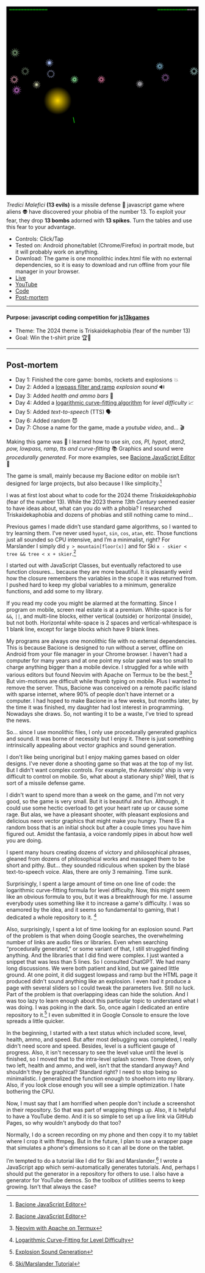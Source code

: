 [![Play](README.JPG)](https://bacionejs.github.io/tredicimalefici)

*Tredici Malefici* **(13 evils)** is a missile defense &#128640; javascript game where aliens &#128125; have discovered your phobia of the number 13. To exploit your fear, they drop **13 bombs** adorned with **13 spikes**. Turn the tables and use this fear to your advantage.

- Controls: Click/Tap
- Tested on: Android phone/tablet (Chrome/Firefox) in portrait mode, but it will probably work on anything.
- Download: The game is one monolithic index.html file with no external dependencies, so it is easy to download and run offline from your file manager in your browser.
- [Live](https://bacionejs.github.io/tredicimalefici)
- [YouTube](http://www.youtube.com/@bacionejs)
- [Code](https://github.com/bacionejs/tredicimalefici)
- [Post-mortem](https://github.com/bacionejs/tredicimalefici#competition-diary)

---

#### Purpose: javascript coding competition for [js13kgames](https://js13kgames.com)
- Theme: The 2024 theme is Triskaidekaphobia (fear of the number 13)
- Goal: Win the t-shirt prize 🏆🎉

---

## Post-mortem

- Day 1: Finished the core game: bombs, rockets and explosions 💥
- Day 2: Added a [lowpass filter and ramp](https://bacionejs.github.io/explosion) *explosion sound* 🔊
- Day 3: Added *health and ammo bars* 🚥
- Day 4: Added a [logarithmic curve-fitting algorithm](https://bacionejs.github.io/difficultyalgorithm) for *level difficulty* 📈
- Day 5: Added *text-to-speech* (TTS) 🗣️
- Day 6: Added random 😈
- Day 7: Chose a name for the game, made a *youtube video*, and... 🎬

Making this game was 🥳
I learned how to use *sin, cos, PI, hypot, atan2, pow, lowpass, ramp, tts and curve-fitting* 📚
Graphics and sound were *procedurally generated*. For more examples, see [Bacione JavaScript Editor](https://github.com/bacionejs/editor) 🫦

The game is small, mainly because my Bacione editor on mobile isn’t designed for large projects, but also because I like simplicity.[^1]

I was at first lost about what to code for the 2024 theme *Triskaidekaphobia* (fear of the number 13). While the 2023 theme *13th Century* seemed easier to have ideas about, what can you do with a phobia? I researched Triskaidekaphobia and dozens of phobias and still nothing came to mind…

Previous games I made didn’t use standard game algorithms, so I wanted to try learning them. I've never used `hypot`, `sin`, `cos`, `atan`, etc. Those functions just all sounded so CPU intensive, and I’m a minimalist, right? For Marslander I simply did `y > mountain[floor(x)]` and for Ski `x - skier < tree && tree < x + skier`.[^1]

I started out with JavaScript Classes, but eventually refactored to use function closures… because they are more beautiful. It is pleasantly weird how the closure remembers the variables in the scope it was returned from. I pushed hard to keep my global variables to a minimum, generalize functions, and add some to my library.

If you read my code you might be alarmed at the formatting. Since I program on mobile, screen real estate is at a premium. White-space is for `&&`, `||`, and multi-line blocks, either vertical (outside) or horizontal (inside), but not both. Horizontal white-space is 2 spaces and vertical-whitespace is 1 blank line, except for large blocks which have 9 blank lines.

My programs are always one monolithic file with no external dependencies. This is because Bacione is designed to run without a server, offline on Android from your file manager in your Chrome browser. I haven't had a computer for many years and at one point my solar panel was too small to charge anything bigger than a mobile device. I struggled for a while with various editors but found Neovim with Apache on Termux to be the best.[^2] But vim-motions are difficult while thumb typing on mobile. Plus I wanted to remove the server. Thus, Bacione was conceived on a remote pacific island with sparse internet, where 90% of people don't have internet or a computer. I had hoped to make Bacione in a few weeks, but months later, by the time it was finished, my daughter had lost interest in programming. Nowadays she draws. So, not wanting it to be a waste, I've tried to spread the news.

So… since I use monolithic files, I only use procedurally generated graphics and sound. It was borne of necessity but I enjoy it. There is just something intrinsically appealing about vector graphics and sound generation.

I don't like being unoriginal but I enjoy making games based on older designs. I've never done a shooting game so that was at the top of my list. But I didn't want complex controls. For example, the Asteroids’ ship is very difficult to control on mobile. So, what about a stationary ship? Well, that is sort of a missile defense game.

I didn't want to spend more than a week on the game, and I'm not very good, so the game is very small. But it is beautiful and fun. Although, it could use some hectic overload to get your heart rate up or cause some rage. But alas, we have a pleasant shooter, with pleasant explosions and delicious neon vector graphics that might make you hungry. There IS a random boss that is an initial shock but after a couple times you have him figured out. Amidst the fantasia, a voice randomly pipes in about how well you are doing.

I spent many hours creating dozens of victory and philosophical phrases, gleaned from dozens of philosophical works and massaged them to be short and pithy. But… they sounded ridiculous when spoken by the blasé text-to-speech voice. Alas, there are only 3 remaining. Time sunk.

Surprisingly, I spent a large amount of time on one line of code: the logarithmic curve-fitting formula for level difficulty. Now, this might seem like an obvious formula to you, but it was a breakthrough for me. I assume everybody uses something like it to increase a game's difficulty. I was so enamored by the idea, and it seems so fundamental to gaming, that I dedicated a whole repository to it. [^3]

Also, surprisingly, I spent a lot of time looking for an explosion sound. Part of the problem is that when doing Google searches, the overwhelming number of links are audio files or libraries. Even when searching “procedurally generated,” or some variant of that, I still struggled finding anything. And the libraries that I did find were complex. I just wanted a snippet that was less than 5 lines. So I consulted ChatGPT. We had many long discussions. We were both patient and kind, but we gained little ground. At one point, it did suggest lowpass and ramp but the HTML page it produced didn't sound anything like an explosion. I even had it produce a page with several sliders so I could tweak the parameters live. Still no luck. Part of the problem is that overlapping ideas can hide the solution. And I was too lazy to learn enough about this particular topic to understand what I was doing. I was poking in the dark. So, once again I dedicated an entire repository to it.[^4] I even submitted it in Google Console to ensure the love spreads a little quicker.

In the beginning, I started with a text status which included score, level, health, ammo, and speed. But after most debugging was completed, I really didn't need score and speed. Besides, level is a sufficient gauge of progress. Also, it isn't necessary to see the level value until the level is finished, so I moved that to the intra-level splash screen. Three down, only two left, health and ammo, and well, isn't that the standard anyway? And shouldn't they be graphical? Standard right? I need to stop being so minimalistic. I generalized the function enough to shoehorn into my library. Also, if you look close enough you will see a simple optimization. I hate bothering the CPU.

Now, I must say that I am horrified when people don't include a screenshot in their repository. So that was part of wrapping things up. Also, it is helpful to have a YouTube demo. And it is so simple to set up a live link via GitHub Pages, so why wouldn't anybody do that too?

Normally, I do a screen recording on my phone and then copy it to my tablet where I crop it with ffmpeg. But in the future, I plan to use a wrapper page that simulates a phone's dimensions so it can all be done on the tablet.

I’m tempted to do a tutorial like I did for Ski and Marslander.[^5] I wrote a JavaScript app which semi-automatically generates tutorials. And, perhaps I should put the generator in a repository for others to use. I also have a generator for YouTube demos. So the toolbox of utilities seems to keep growing. Isn't that always the case?

[^1]: [Bacione JavaScript Editor](https://github.com/bacionejs/editor)
[^2]: [Neovim with Apache on Termux](https://github.com/bacionejs/termux)
[^3]: [Logarithmic Curve-Fitting for Level Difficulty](https://bacionejs.github.io/difficultyalgorithm)
[^4]: [Explosion Sound Generation](https://bacionejs.github.io/explosion)
[^5]: [Ski/Marslander Tutorial](https://bacionejs.github.io/editor/Games.pdf)
